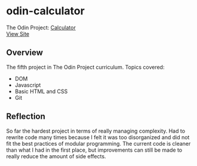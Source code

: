 # odin-calculator 
The Odin Project: [Calculator](https://www.theodinproject.com/lessons/foundations-calculator)\
[View Site](https://liuhenry1.github.io/odin-calculator/)


## Overview
The fifth project in The Odin Project curriculum. Topics covered: 
<ul>
    <li>DOM</li>
    <li>Javascript</li>
    <li>Basic HTML and CSS</li>
    <li>Git</li>
</ul>

## Reflection
So far the hardest project in terms of really managing complexity. 
Had to rewrite code many times because I felt it was too disorganized
and did not fit the best practices of modular programming. The current code
is cleaner than what I had in the first place, but improvements can still be made
to really reduce the amount of side effects. 
